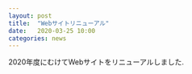 ```yaml
---
layout: post
title:  "Webサイトリニューアル"
date:   2020-03-25 10:00
categories: news
---
```


2020年度にむけてWebサイトをリニューアルしました.
